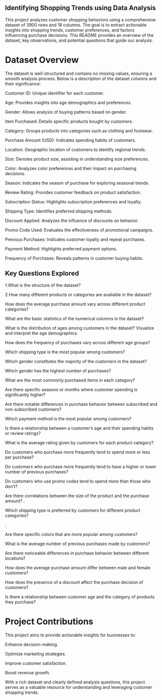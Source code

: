 ## Identifying Shopping Trends using Data Analysis

This project analyzes customer shopping behaviors using a comprehensive dataset of 3900 rows and 18 columns. The goal is to extract actionable insights into shopping trends, customer preferences, and factors influencing purchase decisions. This README provides an overview of the dataset, key observations, and potential questions that guide our analysis.

# Dataset Overview

The dataset is well-structured and contains no missing values, ensuring a smooth analysis process. Below is a description of the dataset columns and their significance:

Customer ID: Unique identifier for each customer.

Age: Provides insights into age demographics and preferences.

Gender: Allows analysis of buying patterns based on gender.

Item Purchased: Details specific products bought by customers.

Category: Groups products into categories such as clothing and footwear.

Purchase Amount (USD): Indicates spending habits of customers.

Location: Geographic location of customers to identify regional trends.

Size: Denotes product size, assisting in understanding size preferences.

Color: Analyzes color preferences and their impact on purchasing decisions.

Season: Indicates the season of purchase for exploring seasonal trends.

Review Rating: Provides customer feedback on product satisfaction.

Subscription Status: Highlights subscription preferences and loyalty.

Shipping Type: Identifies preferred shipping methods.

Discount Applied: Analyzes the influence of discounts on behavior.

Promo Code Used: Evaluates the effectiveness of promotional campaigns.

Previous Purchases: Indicates customer loyalty and repeat purchases.

Payment Method: Highlights preferred payment options.

Frequency of Purchases: Reveals patterns in customer buying habits.

## Key Questions Explored

1.What is the structure of the dataset?

2.How many different products or categories are available in the dataset?



How does the average purchase amount vary across different product categories?



What are the basic statistics of the numerical columns in the dataset?



What is the distribution of ages among customers in the dataset?
Visualize and interpret the age demographics.

How does the frequency of purchases vary across different age groups?



Which shipping type is the most popular among customers?



Which gender constitutes the majority of the customers in the dataset?



Which gender has the highest number of purchases?


What are the most commonly purchased items in each category?



Are there specific seasons or months where customer spending is significantly higher?



Are there notable differences in purchase behavior between subscribed and non-subscribed customers?

Which payment method is the most popular among customers?



Is there a relationship between a customer’s age and their spending habits or review ratings?


What is the average rating given by customers for each product category?


Do customers who purchase more frequently tend to spend more or less per purchase?



Do customers who purchase more frequently tend to have a higher or lower number of previous purchases?



Do customers who use promo codes tend to spend more than those who don’t?



Are there correlations between the size of the product and the purchase amount?
.

Which shipping type is preferred by customers for different product categories?

.

Are there specific colors that are more popular among customers?



What is the average number of previous purchases made by customers?



Are there noticeable differences in purchase behavior between different locations?



How does the average purchase amount differ between male and female customers?



How does the presence of a discount affect the purchase decision of customers?



Is there a relationship between customer age and the category of products they purchase?



# Project Contributions

This project aims to provide actionable insights for businesses to:

Enhance decision-making.

Optimize marketing strategies.

Improve customer satisfaction.

Boost revenue growth.

With a rich dataset and clearly defined analysis questions, this project serves as a valuable resource for understanding and leveraging customer shopping trends.

